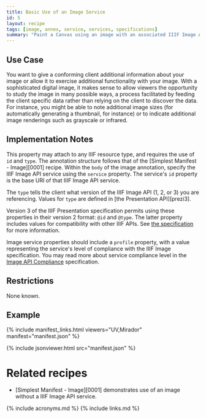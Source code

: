 ```yaml
---
title: Basic Use of an Image Service
id: 5
layout: recipe
tags: [image, annex, service, services, specifications]
summary: "Paint a Canvas using an image with an associated IIIF Image API service."
---
```


## Use Case

You want to give a conforming client additional information about your image or allow it to exercise additional functionality with your image. With a sophisticated digital image, it makes sense to allow viewers the opportunity to study the image in many possible ways, a process facilitated by feeding the client specific data rather than relying on the client to discover the data. For instance, you might be able to note additional image sizes (for automatically generating a thumbnail, for instance) or to indicate additional image renderings such as grayscale or infrared.

## Implementation Notes

This property may attach to any IIIF resource type, and requires the use of `id` and `type`. The annotation structure follows that of the [Simplest Manifest - Image][0001] recipe. Within the `body` of the image annotation, specify the IIIF Image API service using the `service` property. The service's `id` property is the base URI of that IIIF Image API service.  

The `type` tells the client what version of the IIIF Image API (1, 2, or 3) you are referencing. Values for `type` are defined in [the Presentation API][prezi3].  

Version 3 of the IIIF Presentation specification permits using these properties in their version 2 format: `@id` and `@type`. The latter property includes values for compatibility with other IIIF APIs. See [the specification](https://iiif.io/api/presentation/3.0/#service) for more information.

Image service properties should include a `profile` property, with a value representing the service's level of compliance with the IIIF Image specification. You may read more about service compliance level in the [Image API Compliance](https://iiif.io/api/image/3.0/compliance/) specification.

## Restrictions

None known.

## Example

{% include manifest_links.html viewers="UV,Mirador" manifest="manifest.json" %}

{% include jsonviewer.html src="manifest.json" %}

# Related recipes

* [Simplest Manifest - Image][0001] demonstrates use of an image without a IIIF Image API service.

{% include acronyms.md %}
{% include links.md %}
